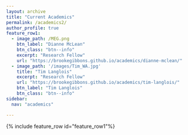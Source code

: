 ```yaml
---
layout: archive
title: "Current Academics"
permalink: /academics2/
author_profile: true
feature_row1:
  - image_path: /MEG.png
    btn_label: "Dianne McLean"
    btn_class: "btn--info"
    excerpt: "Research Fellow"
    url: "https://brookegibbons.github.io/academics/dianne-mclean/"
  - image_path: '/images/Tim_WA.jpg'
    title: "Tim Langlois"
    excerpt: "Research Fellow"
    url: "https://brookegibbons.github.io/academics/tim-langlois/"
    btn_label: "Tim Langlois"
    btn_class: "btn--info"
sidebar:
  nav: "academics"

---
```


{% include feature_row id="feature_row1"%}

